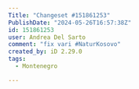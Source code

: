 ```yaml
---
Title: "Changeset #151861253"
PublishDate: "2024-05-26T16:57:38Z"
id: 151861253
user: Andrea Del Sarto
comment: "fix vari #NaturKosovo"
created_by: iD 2.29.0
tags:
  - Montenegro

---
```

